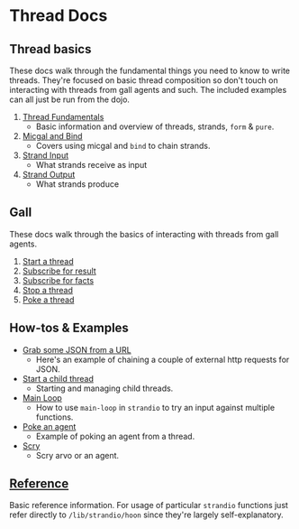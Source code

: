 # Thread Docs

## Thread basics

These docs walk through the fundamental things you need to know to write threads. They're focused on basic thread composition so don't touch on interacting with threads from gall agents and such. The included examples can all just be run from the dojo.

1. [Thread Fundamentals](thread-basics/1_thread-fundamentals.md)
   - Basic information and overview of threads, strands, `form` & `pure`. 
2. [Micgal and Bind](thread-basics/2_micgal-and-bind.md)
   - Covers using micgal and `bind` to chain strands.
3. [Strand Input](thread-basics/3_strand-input.md)
   - What strands receive as input
4. [Strand Output](thread-basics/4_strand-output.md)
   - What strands produce

## Gall
These docs walk through the basics of interacting with threads from gall agents.

1. [Start a thread](gall/1_start-thread.md)
2. [Subscribe for result](gall/2_subscribe-for-result.md)
3. [Subscribe for facts](gall/3_subscribe-for-facts.md)
4. [Stop a thread](gall/4_stop-thread.md)
5. [Poke a thread](gall/5_poke-thread.md)

## How-tos & Examples

- [Grab some JSON from a URL](examples/get-json.md)
   - Here's an example of chaining a couple of external http requests for JSON.
- [Start a child thread](examples/start-thread-from-thread.md)
   - Starting and managing child threads.
- [Main Loop](examples/main-loop.md)
   - How to use `main-loop` in `strandio` to try an input against multiple functions.
- [Poke an agent](examples/poke-agent.md)
   - Example of poking an agent from a thread.
- [Scry](examples/scry.md)
   - Scry arvo or an agent.

## [Reference](reference.md)
Basic reference information. For usage of particular `strandio` functions just refer directly to `/lib/strandio/hoon` since they're largely self-explanatory.
